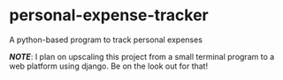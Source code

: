 # personal-expense-tracker
A python-based program to track personal expenses

***NOTE***: I plan on upscaling this project from a small terminal program to a web platform using django. Be on the look out for that!

